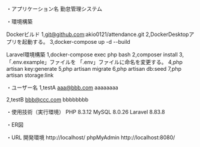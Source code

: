 ・アプリケーション名
勤怠管理システム

・環境構築

Dockerビルド
1,git@github.com:akio0121/attendance.git
2,DockerDesktopアプリを起動する。
3,docker-compose up -d --build

Laravel環境構築
1,docker-compose exec php bash
2,composer install
3,「.env.example」ファイルを 「.env」ファイルに命名を変更する。
4,php artisan key:generate
5,php artisan migrate
6,php artisan db:seed
7,php artisan storage:link

・ユーザー名
1,testA
  aaa@bbb.com
  aaaaaaaa

2,testB
  bbb@ccc.com
  bbbbbbbb

・使用技術（実行環境）
PHP 8.3.12
MySQL 8.0.26
Laravel 8.83.8


・ER図


・URL
開発環境 http://localhost/
phpMyAdmin http://localhost:8080/
